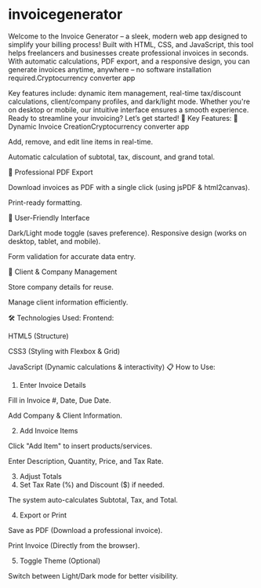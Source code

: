 # invoicegenerator
Welcome to the Invoice Generator – a sleek, modern web app designed to simplify your billing process! Built with HTML, CSS, and JavaScript, this tool helps freelancers and businesses create professional invoices in seconds. With automatic calculations, PDF export, and a responsive design, you can generate invoices anytime, anywhere – no software installation required.Cryptocurrency converter app

Key features include: dynamic item management, real-time tax/discount calculations, client/company profiles, and dark/light mode. Whether you're on desktop or mobile, our intuitive interface ensures a smooth experience. Ready to streamline your invoicing? Let’s get started!
🔑 Key Features:
🔹 Dynamic Invoice CreationCryptocurrency converter app

Add, remove, and edit line items in real-time.

Automatic calculation of subtotal, tax, discount, and grand total.

🔹 Professional PDF Export

Download invoices as PDF with a single click (using jsPDF & html2canvas).

Print-ready formatting.

🔹 User-Friendly Interface

Dark/Light mode toggle (saves preference).
Responsive design (works on desktop, tablet, and mobile).

Form validation for accurate data entry.

🔹 Client & Company Management

Store company details for reuse.

Manage client information efficiently.

🛠 Technologies Used:
Frontend:

HTML5 (Structure)

CSS3 (Styling with Flexbox & Grid)

JavaScript (Dynamic calculations & interactivity)
📋 How to Use:
1. Enter Invoice Details

Fill in Invoice #, Date, Due Date.

Add Company & Client Information.

2. Add Invoice Items

Click "Add Item" to insert products/services.

Enter Description, Quantity, Price, and Tax Rate.

3. Adjust Totals
4. Set Tax Rate (%) and Discount ($) if needed.

The system auto-calculates Subtotal, Tax, and Total.

4. Export or Print

Save as PDF (Download a professional invoice).

Print Invoice (Directly from the browser).

5. Toggle Theme (Optional)

Switch between Light/Dark mode for better visibility.
















